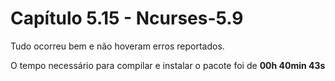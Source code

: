 # Capítulo 5.15 - Ncurses-5.9

Tudo ocorreu bem e não hoveram erros reportados.

O tempo necessário para compilar e instalar o pacote foi de **00h 40min 43s**

